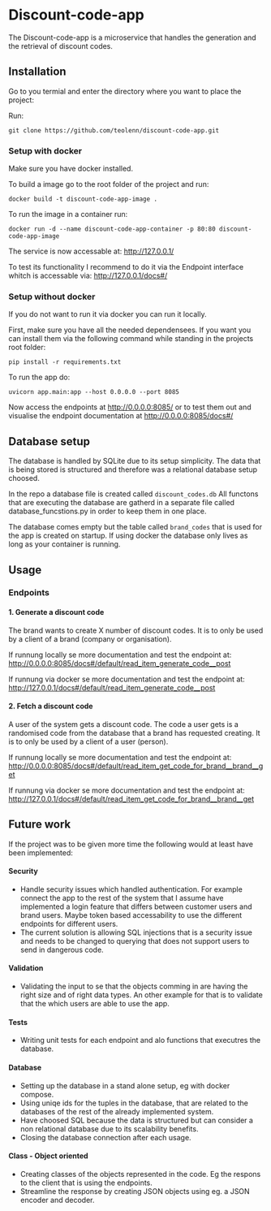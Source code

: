 # Discount-code-app

The Discount-code-app is a microservice that handles the generation and the retrieval of discount codes.

## Installation

Go to you termial and enter the directory where you want to place the project:

Run:
```
git clone https://github.com/teolenn/discount-code-app.git
```


### Setup with docker

Make sure you have docker installed.

To build a image go to the root folder of the project and run: 
```
docker build -t discount-code-app-image .                            
```

To run the image in a container run:
```
docker run -d --name discount-code-app-container -p 80:80 discount-code-app-image    
```

The service is now accessable at:
http://127.0.0.1/

To test its functionality I recommend to do it via the Endpoint interface whitch is accessable via:
http://127.0.0.1/docs#/


### Setup without docker

If you do not want to run it via docker you can run it locally.

First, make sure you have all the needed dependensees. If you want you can install them via the following command while standing in the projects root folder:
```
pip install -r requirements.txt
```

To run the app do:
```
uvicorn app.main:app --host 0.0.0.0 --port 8085
```

Now access the endpoints at http://0.0.0.0:8085/ or to test them out and visualise the endpoint documentation at http://0.0.0.0:8085/docs#/

## Database setup
The database is handled by SQLite due to its setup simplicity. The data that is being stored is structured and therefore was a relational database setup choosed.

In the repo a database file is created called `discount_codes.db`
All functons that are executing the database are gatherd in a separate file called database_funcstions.py in order to keep them in one place.

The database comes empty but the table called `brand_codes` that is used for the app is created on startup. If using docker the database only lives as long as your container is running.

## Usage

### Endpoints

#### 1. Generate a discount code

The brand wants to create X number of discount codes.
It is to only be used by a client of a brand (company or organisation).

If runnung locally se more documentation and test the endpoint at:</br>
http://0.0.0.0:8085/docs#/default/read_item_generate_code__post

If runnung via docker se more documentation and test the endpoint at:</br>
http://127.0.0.1/docs#/default/read_item_generate_code__post

#### 2. Fetch a discount code

A user of the system gets a discount code. The code a user gets is a randomised code from the database that a brand has requested creating.
It is to only be used by a client of a user (person).

If runnung locally se more documentation and test the endpoint at:</br>
http://0.0.0.0:8085/docs#/default/read_item_get_code_for_brand__brand__get

If runnung via docker se more documentation and test the endpoint at:</br>
http://127.0.0.1/docs#/default/read_item_get_code_for_brand__brand__get


## Future work
If the project was to be given more time the following would at least have been implemented:

#### Security
- Handle security issues which handled authentication. For example connect the app to the rest of the system that I assume have implemented a login feature that differs between customer users and brand users. Maybe token based accessability to use the different endpoints for different users.
- The current solution is allowing SQL injections that is a security issue and needs to be changed to querying that does not support users to send in dangerous code.

#### Validation
- Validating the input to se that the objects comming in are having the right size and of right data types. An other example for that is to validate that the which users are able to use the app. 

#### Tests
- Writing unit tests for each endpoint and alo functions that executres the database. 

#### Database
- Setting up the database in a stand alone setup, eg with docker compose. 
- Using uniqe ids for the tuples in the database, that are related to the databases of the rest of the already implemented system.
- Have choosed SQL because the data is structured but can consider a non relational database due to its scalability benefits.
- Closing the database connection after each usage.

#### Class - Object oriented
- Creating classes of the objects represented in the code. Eg the respons to the client that is using the endpoints.
- Streamline the response by creating JSON objects using eg. a JSON encoder and decoder. 




